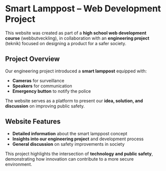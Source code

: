 # Smart Lamppost – Web Development Project  

This website was created as part of a **high school web development course** (webbutveckling), in collaboration with an **engineering project** (teknik) focused on designing a product for a safer society.  

## Project Overview  
Our engineering project introduced a **smart lamppost** equipped with:  
- **Cameras** for surveillance  
- **Speakers** for communication  
- **Emergency button** to notify the police  

The website serves as a platform to present our **idea, solution, and discussion** on improving public safety.  

## Website Features  
- **Detailed information** about the smart lamppost concept  
- **Insights into our engineering project** and development process  
- **General discussion** on safety improvements in society  

This project highlights the intersection of **technology and public safety**, demonstrating how innovation can contribute to a more secure environment.  
